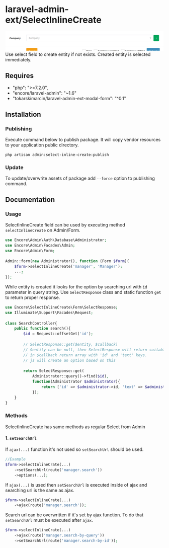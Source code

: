 laravel-admin-ext/SelectInlineCreate
======
![preview](preview-field.png)
Use select field to create entity if not exists. Created entity is selected immediately.
## Requires
- "php": ">=7.2.0",
- "encore/laravel-admin": "~1.6"
- "tokarskimarcin/laravel-admin-ext-modal-form": "^0.1"

## Installation
### Publishing
Execute command below to publish package. 
It will copy vendor resources to your application public directory.
~~~
php artisan admin:select-inline-create:publish
~~~
### Update
To update/overwrite assets of package add ```--force``` option to publishing command.

## Documentation
### Usage
SelectInlineCreate field can be used by executing method ```selectInlineCreate``` on Admin/Form.
```php
use Encore\Admin\Auth\Database\Administrator;
use Encore\Admin\Facades\Admin;
use Encore\Admin\Form;

Admin::form(new Administrator(), function (Form $form){
    $form->selectInlineCreate('manager', 'Manager');
    ...;
});
```

While entity is created it looks for the option by searching url with `id` parameter in query string.
Use `SelectResponse` class and static function `get` to return proper response.
```php
use Encore\SelectInlineCreate\Form\SelectResponse;
use Illuminate\Support\Facades\Request;

class SearchController{
    public function search(){
        $id = Request::offsetGet('id');

        // SelectResponse::get($entity, $callback)
        // $entity can be null, then SelectResponse will return suitable message
        // in $callback return array with 'id' and 'text' keys. 
        // js will create an option based on this

        return SelectResponse::get(
            Administrator::query()->find($id),
            function(Administrator $administrator){
                return ['id' => $administrator->id, 'text' => $administrator->name];
            });
    }
}

```
### Methods
SelectInlineCreate has same methods as regular Select from Admin

#### 1. `setSearchUrl`
If `ajax(...)` function it's not used so `setSearchUrl` should be used.
```php
//Example
$form->selectInlineCrate(...)
    ->setSearchUrl(route('manager.search'))
    ->options(...);
```
If ```ajax(...)``` is used then `setSearchUrl` is executed inside of ajax and searching url is the same as ajax.
```php
$form->selectInlineCrate(...)
    ->ajax(route('manager.search'));
```
Search url can be overwritten if it's set by ajax function. To do that `setSearchUrl` must be executed after `ajax`.
```php
$form->selectInlineCrate(...)
    ->ajax(route('manager.search-by-query'))
    ->setSearchUrl(route('manager.search-by-id'));
```
